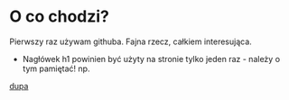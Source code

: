 # O co chodzi?

Pierwszy raz używam githuba.
Fajna rzecz, całkiem interesująca.

- Nagłówek h1 powinien być użyty na stronie tylko jeden raz - należy o tym pamiętać!
np.

<a href="#">dupa</a>
